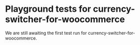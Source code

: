 # Playground tests for currency-switcher-for-woocommerce
We are still awaiting the first test run for currency-switcher-for-woocommerce.

